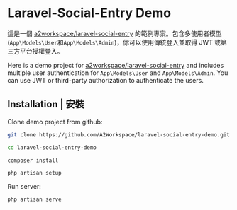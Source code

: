 # Laravel-Social-Entry Demo
這是一個 [a2workspace/laravel-social-entry](https://github.com/A2Workspace/laravel-social-entry) 的範例專案。包含多使用者模型 (`App\Models\User`和`App\Models\Admin`)，你可以使用傳統登入並取得 JWT 或第三方平台授權登入。

Here is a demo project for [a2workspace/laravel-social-entry](https://github.com/A2Workspace/laravel-social-entry) and includes multiple user authentication for `App\Models\User` and `App\Models\Admin`. You can use JWT or third-party authorization to authenticate the users.

## Installation | 安裝

Clone demo project from github:
```bash
git clone https://github.com/A2Workspace/laravel-social-entry-demo.git

cd laravel-social-entry-demo

composer install
```

```bash
php artisan setup
```

Run server:
```
php artisan serve
```
